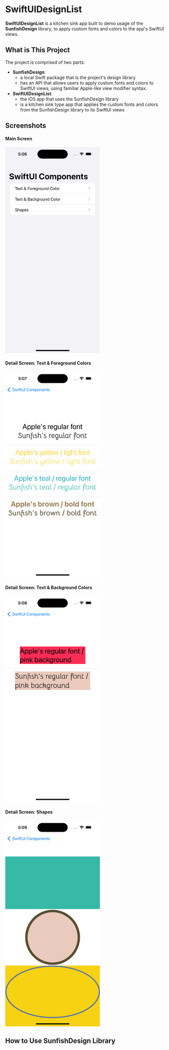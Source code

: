 # SwiftUIDesignList
**SwiftUIDesignList** is a kitchen sink app built to demo usage of the **SunfishDesign** library, to apply custom fonts and colors to the app's SwiftUI views.

## What is This Project

The project is comprised of two parts:
* **SunfishDesign**:
  - a local Swift package that is the project's design library
  - has an API that allows users to apply custom fonts and colors to SwiftUI views, using familiar Apple-like view modifier syntax.
* **SwiftUIDesignList**:
  - the iOS app that uses the SunfishDesign library
  - is a kitchen sink type app that applies the custom fonts and colors from the SunfishDesign library to its SwiftUI views

## Screenshots
#### Main Screen
<img src="/screenshots/MainScreen.png" width="300"/>

#### Detail Screen: Text & Foreground Colors
<img src="/screenshots/TextFontForegroundColors.png" width="300"/>

#### Detail Screen: Text & Background Colors
<img src="/screenshots/TextFontBackgroundColors.png" width="300"/>

#### Detail Screen: Shapes
<img src="/screenshots/Shapes.png" width="300"/>

## How to Use SunfishDesign Library

